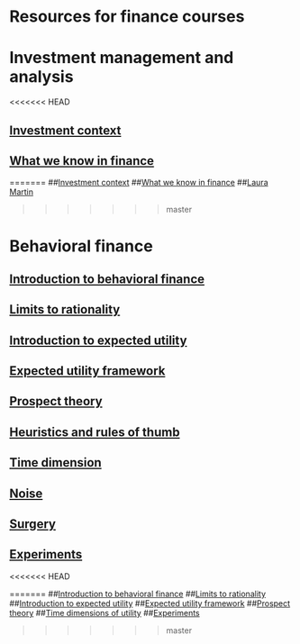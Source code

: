 # Resources for finance courses #

# Investment management and analysis

<<<<<<< HEAD
## [Investment context](investment_context.html)
## [What we know in finance](whatweknow.html)
=======
##[Investment context](investment_context.html)
##[What we know in finance](whatweknow.html)
##[Laura Martin](laura_martin.html)
>>>>>>> master

# Behavioral finance

## [Introduction to behavioral finance](bf_intro.html)
## [Limits to rationality](limits_to_rationality.html)
## [Introduction to expected utility](intro_eu.html)
## [Expected utility framework](eu.html)
## [Prospect theory](prospect.html)
## [Heuristics and rules of thumb](heuristics.html)
## [Time dimension](time_utility.html)
## [Noise](noise.html)
## [Surgery](surgery.html)
## [Experiments](experiment.html)

<<<<<<< HEAD




=======
##[Introduction to behavioral finance](bf_intro.html)
##[Limits to rationality](limits_to_rationality.html)
##[Introduction to expected utility](intro_eu.html)
##[Expected utility framework](eu.html)
##[Prospect theory](prospect.html)
##[Time dimensions of utility](time_utility.html)
##[Experiments](experiment.html)
>>>>>>> master
